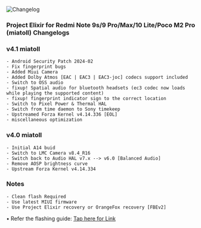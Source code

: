 ![Changelog](https://i.imgur.com/MsgqFFz.png)

### Project Elixir for Redmi Note 9s/9 Pro/Max/10 Lite/Poco M2 Pro (miatoll) Changelogs

### v4.1 miatoll

```
- Android Security Patch 2024-02
- Fix fingerprint bugs
- Added Miui Camera
- Added Dolby Atmos [EAC | EAC3 | EAC3-joc] codecs support included
- Switch to OSS audio
- fixup! Spatial audio for bluetooth headsets (ec3 codec now loads while playing the supported content)
- fixup! fingerprint indicator sign to the correct location
- Switch to Pixel Power & Thermal HAL
- Switch from time daemon to Sony timekeep
- Upstreamed Forza Kernel v4.14.336 [EOL]
- miscellaneous optimization
```

### v4.0 miatoll

```
- Initial A14 buid
- Switch to LMC Camera v8.4_R16
- Switch back to Audio HAL v7.x --> v6.0 [Balanced Audio]
- Remove AOSP brightness curve
- Upstream Forza Kernel v4.14.334
```
### Notes

```
- Clean flash Required
- Use latest MIUI firmware
- Use Project Elixir recovery or OrangeFox recovery [FBEv2]
```
• Refer the flashing guide: [Tap here for Link](https://github.com/ProjectElixir-Devices/Wiki/blob/UNO/miatoll.md)